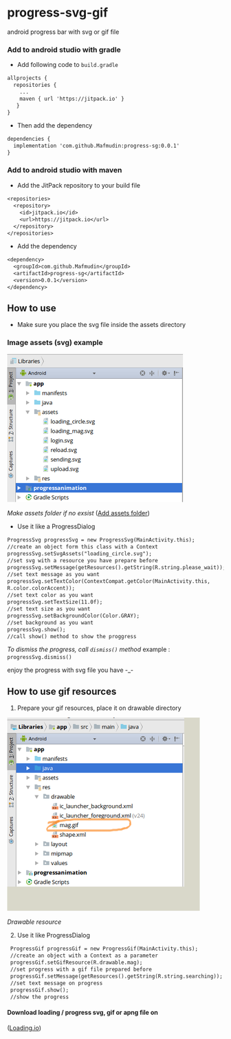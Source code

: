 # progress-svg-gif
android progress bar with svg or gif file

### Add to android studio with gradle
* Add following code to ```build.gradle```
```
allprojects {
  repositories {
    ...
    maven { url 'https://jitpack.io' }
   }
}
```
* Then add the dependency
```
dependencies {
  implementation 'com.github.Mafmudin:progress-sg:0.0.1'
}
```


### Add to android studio with maven
* Add the JitPack repository to your build file
```
<repositories>
  <repository>
    <id>jitpack.io</id>
    <url>https://jitpack.io</url>
  </repository>
</repositories>
```
* Add the dependency
```
<dependency>
  <groupId>com.github.Mafmudin</groupId>
  <artifactId>progress-sg</artifactId>
  <version>0.0.1</version>
</dependency>
```

## How to use
* Make sure you place the svg file inside the assets directory
### Image assets (svg) example
<img src='https://github.com/Mafmudin/myassets/blob/master/images/assets.png?raw=true' alt="Image assets (svg) example"/>

*Make assets folder if no exsist* (<a href='https://stackoverflow.com/questions/26706843/adding-an-assets-folder-in-android-studio?utm_medium=organic&utm_source=google_rich_qa&utm_campaign=google_rich_qa'>Add assets folder</a>)

* Use it like a ProgressDialog
```
ProgressSvg progressSvg = new ProgressSvg(MainActivity.this);
//create an object form this class with a Context
progressSvg.setSvgAssets("loading_circle.svg");
//set svg with a resource you have prepare before
progressSvg.setMessage(getResources().getString(R.string.please_wait));
//set text message as you want
progressSvg.setTextColor(ContextCompat.getColor(MainActivity.this, R.color.colorAccent));
//set text color as you want
progressSvg.setTextSize(11.0f);
//set text size as you want
progressSvg.setBackgroundColor(Color.GRAY);
//set background as you want
progressSvg.show();
//call show() method to show the proggress
```

*To dismiss the progress, call ```dismiss()``` method*
example : ```progressSvg.dismiss()```

enjoy the progress with svg file you have -_-


## How to use gif resources
1. Prepare your gif resources, place it on drawable directory

<img src='https://github.com/Mafmudin/myassets/blob/master/images/gif.png?raw=true' alt="place it on drawable directory"/>

*Drawable resource*

2. Use it like ProgressDialog 

```
 ProgressGif progressGif = new ProgressGif(MainActivity.this);
 //create an object with a Context as a parameter
 progressGif.setGifResource(R.drawable.mag);
 //set progress with a gif file prepared before
 progressGif.setMessage(getResources().getString(R.string.searching));
 //set text message on progress
 progressGif.show();
 //show the progress
```

#### Download loading / progress svg, gif or apng file on
([Loading.io](https://loading.io/))
